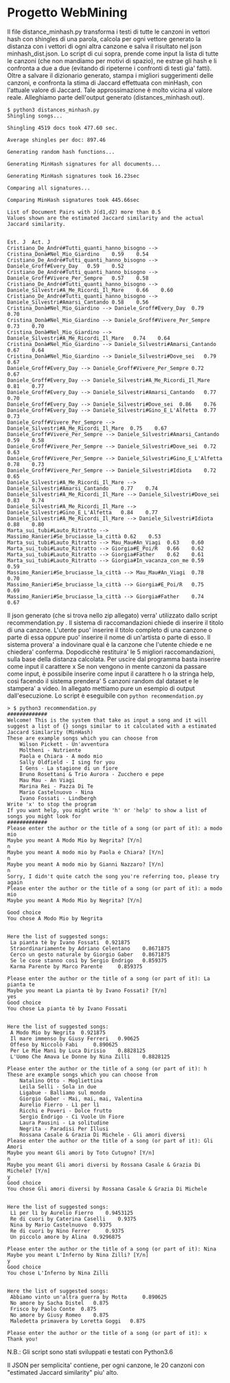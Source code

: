 # Progetto WebMining

Il file distance_minhash.py transforma i testi di tutte le canzoni in vettori hash con shingles di una parola, calcola per ogni vettore generato la distanza con i vettori di ogni altra canzone e salva il risultato nel json minhash_dist.json. 
Lo script di cui sopra, prende come input la lista di tutte le canzoni (che non mandiamo per motivi di spazio), ne estrae gli hash e li confronta a due a due (evitando di ripeterne i confronti di testi gia' fatti). Oltre a salvare il dizionario generato, stampa i migliori suggerimenti delle canzoni, e confronta la stima di Jaccard effettuata con minHash, con l'attuale valore di Jaccard. Tale approssimazione è molto vicina al valore reale. Alleghiamo parte dell'output generato (distances_minhash.out).

```
$ python3 distances_minhash.py
Shingling songs...

Shingling 4519 docs took 477.60 sec.

Average shingles per doc: 897.46

Generating random hash functions...

Generating MinHash signatures for all documents...

Generating MinHash signatures took 16.23sec

Comparing all signatures...

Comparing MinHash signatures took 445.66sec

List of Document Pairs with J(d1,d2) more than 0.5
Values shown are the estimated Jaccard similarity and the actual
Jaccard similarity.

		                                                                            Est. J	Act. J
Cristiano_De_André#Tutti_quanti_hanno_bisogno --> Cristina_Donà#Nel_Mio_Giardino	0.59	0.54
Cristiano_De_André#Tutti_quanti_hanno_bisogno --> Daniele_Groff#Every_Day	0.59	0.52
Cristiano_De_André#Tutti_quanti_hanno_bisogno --> Daniele_Groff#Vivere_Per_Sempre	0.57	0.58
Cristiano_De_André#Tutti_quanti_hanno_bisogno --> Daniele_Silvestri#A_Me_Ricordi_Il_Mare	0.66	0.60
Cristiano_De_André#Tutti_quanti_hanno_bisogno --> Daniele_Silvestri#Amarsi_Cantando	0.58	0.56
Cristina_Donà#Nel_Mio_Giardino --> Daniele_Groff#Every_Day	0.79	0.70
Cristina_Donà#Nel_Mio_Giardino --> Daniele_Groff#Vivere_Per_Sempre	0.73	0.70
Cristina_Donà#Nel_Mio_Giardino --> Daniele_Silvestri#A_Me_Ricordi_Il_Mare	0.74	0.64
Cristina_Donà#Nel_Mio_Giardino --> Daniele_Silvestri#Amarsi_Cantando	0.67	0.64
Cristina_Donà#Nel_Mio_Giardino --> Daniele_Silvestri#Dove_sei	0.79	0.67
Daniele_Groff#Every_Day --> Daniele_Groff#Vivere_Per_Sempre	0.72	0.67
Daniele_Groff#Every_Day --> Daniele_Silvestri#A_Me_Ricordi_Il_Mare	0.81	0.77
Daniele_Groff#Every_Day --> Daniele_Silvestri#Amarsi_Cantando	0.77	0.70
Daniele_Groff#Every_Day --> Daniele_Silvestri#Dove_sei	0.86	0.76
Daniele_Groff#Every_Day --> Daniele_Silvestri#Gino_E_L'Alfetta	0.77	0.73
Daniele_Groff#Vivere_Per_Sempre --> Daniele_Silvestri#A_Me_Ricordi_Il_Mare	0.75	0.67
Daniele_Groff#Vivere_Per_Sempre --> Daniele_Silvestri#Amarsi_Cantando	0.59	0.58
Daniele_Groff#Vivere_Per_Sempre --> Daniele_Silvestri#Dove_sei	0.72	0.63
Daniele_Groff#Vivere_Per_Sempre --> Daniele_Silvestri#Gino_E_L'Alfetta	0.78	0.73
Daniele_Groff#Vivere_Per_Sempre --> Daniele_Silvestri#Idiota	0.72	0.65
Daniele_Silvestri#A_Me_Ricordi_Il_Mare --> Daniele_Silvestri#Amarsi_Cantando	0.77	0.74
Daniele_Silvestri#A_Me_Ricordi_Il_Mare --> Daniele_Silvestri#Dove_sei	0.83	0.74
Daniele_Silvestri#A_Me_Ricordi_Il_Mare --> Daniele_Silvestri#Gino_E_L'Alfetta	0.84	0.77
Daniele_Silvestri#A_Me_Ricordi_Il_Mare --> Daniele_Silvestri#Idiota	0.88	0.80
Marta_sui_tubi#Lauto_Ritratto --> Massimo_Ranieri#Se_bruciasse_la_città	0.62	0.53
Marta_sui_tubi#Lauto_Ritratto --> Mau_Mau#An_Viagi	0.63	0.60
Marta_sui_tubi#Lauto_Ritratto --> Giorgia#E_Poi/R	0.66	0.62
Marta_sui_tubi#Lauto_Ritratto --> Giorgia#Father	0.62	0.61
Marta_sui_tubi#Lauto_Ritratto --> Giorgia#In_vacanza_con_me	0.59	0.59
Massimo_Ranieri#Se_bruciasse_la_città --> Mau_Mau#An_Viagi	0.78	0.70
Massimo_Ranieri#Se_bruciasse_la_città --> Giorgia#E_Poi/R	0.75	0.69
Massimo_Ranieri#Se_bruciasse_la_città --> Giorgia#Father	0.74	0.67

```

Il json generato (che si trova nello zip allegato) verra' utilizzato dallo script recommendation.py .  Il sistema di raccomandazioni chiede di inserire il titolo di una canzone. L'utente puo' inserire il titolo completo di una canzone o parte di essa oppure puo' inserire il nome di un'artista o parte di esso. 
Il sistema provera' a indovinare qual è la canzone che l'utente chiede e ne chiedera' conferma. 
Dopodicchè restituira' le 5 migliori raccomandazioni, sulla base della distanza calcolata. 
Per uscire dal programma basta inserire come input il carattere x
Se non vengono in mente canzoni da passare come input, è possibile inserire come input il carattere h o la stringa help, così facendo il sistema prendera' 5 canzoni random dal dataset e le stampera' a video. 
In allegato mettiamo pure un esempio di output dall'esecuzione.
Lo script è eseguibile con `python recommendation.py`

```
> $ python3 recommendation.py
#############
Welcome! This is the system that take as input a song and it will suggest a list of {} songs similar to it calculated with a estimated Jaccard Similarity (MinHash)
These are example songs which you can choose from
	Wilson Pickett - Un'avventura
	Moltheni - Nutriente
	Paola e Chiara - A modo mio
	Sally Oldfield - I sing for you
	I Gens - La stagione di un fiore
	Bruno Rosettani & Trio Aurora - Zucchero e pepe
	Mau Mau - An Viagi
	Marina Rei - Pazza Di Te
	Mario Castelnuovo - Nina
	Ivano Fossati - Lindbergh
Write 'x' to stop the program
If you want help, you might write 'h' or 'help' to show a list of songs you might look for
#############
Please enter the author or the title of a song (or part of it): a modo mio
Maybe you meant A Modo Mio by Negrita? [Y/n]
n
Maybe you meant A modo mio by Paola e Chiara? [Y/n]
n
Maybe you meant A modo mio by Gianni Nazzaro? [Y/n]
n
Sorry, I didn't quite catch the song you're referring too, please try again
Please enter the author or the title of a song (or part of it): a modo mio
Maybe you meant A Modo Mio by Negrita? [Y/n]

Good choice
You chose A Modo Mio by Negrita


Here the list of suggested songs:
 La pianta tè by Ivano Fossati 	0.921875
 Straordinariamente by Adriano Celentano 	0.8671875
 Cerco un gesto naturale by Giorgio Gaber 	0.8671875
 Se le cose stanno così by Sergio Endrigo 	0.859375
 Karma Parente by Marco Parente 	0.859375

Please enter the author or the title of a song (or part of it): La pianta te
Maybe you meant La pianta tè by Ivano Fossati? [Y/n]
yes
Good choice
You chose La pianta tè by Ivano Fossati


Here the list of suggested songs:
 A Modo Mio by Negrita 	0.921875
 Il mare immenso by Giusy Ferreri 	0.90625
 Offeso by Niccolò Fabi 	0.890625
 Per Le Mie Mani by Luca Dirisio 	0.8828125
 L'Uomo Che Amava Le Donne by Nina Zilli 	0.8828125

Please enter the author or the title of a song (or part of it): h
These are example songs which you can choose from
	Natalino Otto - Mogliettina
	Leila Selli - Sola in due
	Ligabue - Balliamo sul mondo
	Giorgio Gaber - Mai, mai, mai, Valentina
	Aurelio Fierro - Lì per lì
	Ricchi e Poveri - Dolce frutto
	Sergio Endrigo - Ci Vuole Un Fiore
	Laura Pausini - La solitudine
	Negrita - Paradisi Per Illusi
	Rossana Casale & Grazia Di Michele - Gli amori diversi
Please enter the author or the title of a song (or part of it): Gli Amori
Maybe you meant Gli amori by Toto Cutugno? [Y/n]
n
Maybe you meant Gli amori diversi by Rossana Casale & Grazia Di Michele? [Y/n]
y
Good choice
You chose Gli amori diversi by Rossana Casale & Grazia Di Michele


Here the list of suggested songs:
 Lì per lì by Aurelio Fierro 	0.9453125
 Re di cuori by Caterina Caselli 	0.9375
 Nina by Mario Castelnuovo 	0.9375
 Re di cuori by Nino Ferrer 	0.9375
 Un piccolo amore by Alina 	0.9296875

Please enter the author or the title of a song (or part of it): Nina
Maybe you meant L'Inferno by Nina Zilli? [Y/n]
y
Good choice
You chose L'Inferno by Nina Zilli


Here the list of suggested songs:
 Abbiamo vinto un'altra guerra by Motta 	0.890625
 No amore by Sacha Distel 	0.875
 Frisco by Paolo Conte 	0.875
 No amore by Giusy Romeo 	0.875
 Maledetta primavera by Loretta Goggi 	0.875

Please enter the author or the title of a song (or part of it): x
Thank you!

``` 

N.B.: Gli script sono stati sviluppati e testati con Python3.6

Il JSON per semplicita' contiene, per ogni canzone, le 20 canzoni con "estimated Jaccard similarity" piu' alto. 